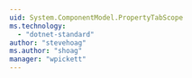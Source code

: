 ```yaml
---
uid: System.ComponentModel.PropertyTabScope
ms.technology: 
  - "dotnet-standard"
author: "stevehoag"
ms.author: "shoag"
manager: "wpickett"
---
```

